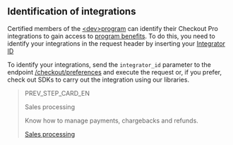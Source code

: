 ## Identification of integrations
 
Certified members of the [&lt;dev>program](https://www.mercadopago.com.br/developers/en/developer-program) can identify their Checkout Pro integrations to gain access to [program benefits](https://www.mercadopago.com.br/developers/en/developer-program#dev-program-benefits). To do this, you need to identify your integrations in the request header by inserting your [Integrator ID](https://www.mercadopago[FAKER][URL][DOMAIN]/developers/en/guides/resources/devpanel#bookmark_id_de_integrador)
 
To identify your integrations, send the `integrator_id` parameter to the endpoint [/checkout/preferences](https://www.mercadopago[FAKER][URL][DOMAIN]/developers/en/reference/preferences/_checkout_preferences/post) and execute the request or, if you prefer, check out SDKs to carry out the integration using our libraries.

> PREV_STEP_CARD_EN
>
> Sales processing
>
> Know how to manage payments, chargebacks and refunds.
>
> [Sales processing](/developers/en/docs/checkout-pro/sales-processing/cancellations-and-refunds)
